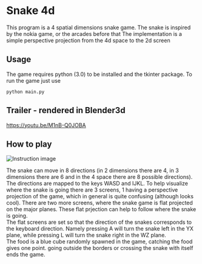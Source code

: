# Snake 4d
This program is a 4 spatial dimensions snake game. The snake is inspired by the nokia game, or the arcades before that
The implementation is a simple perspective projection from the 4d space to the 2d screen


## Usage
The game requires python (3.0) to be installed and the tkinter package.
To run the game just use

```python main.py```

## Trailer - rendered in Blender3d
https://youtu.be/M1nB-Q0JOBA

## How to play
![Instruction image](/images/Labelled_instructions.png)  

The snake can move in 8 directions (in 2 dimensions there are 4, in 3 dimensions there are 6 and in the 4 space there are 8 possible directions).  
The directions are mapped to the keys WASD and IJKL.
To help visualize where the snake is going there are 3 screens, 1 having a perspective projection of the game, which in general is quite confusing (although looks cool).
There are two more screens, where the snake game is flat projected on the major planes. These flat prjection can help to follow where the snake is going.  
The flat screens are set so that the direction of the snakes corresponds to the keyboard direction. Namely pressing A will turn the snake left in the YX plane, while pressing L will turn the snake right in the WZ plane.  
The food is a blue cube randomly spawned in the game, catching the food gives one point.
going outside the borders or crossing the snake with itself ends the game.



